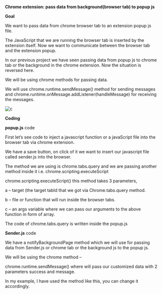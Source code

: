 #
**Chrome extension: pass data from background(browser tab) to popup js**

**Goal**

We want to pass data from chrome browser tab to an extension popup js file.

The JavaScript that we are running the browser tab is inserted by the extension itself. Now we want to communicate between the browser tab and the extension popup.

In our previous project we have seen passing data from popup js to chrome tab or the background in the chrome extension. Now the situation is reversed here.

We will be using chrome methods for passing data.

We will use chrome.runtime.sendMessage() method for sending messages and chrome.runtime.onMessage.addListener(handleMessage) for receiving the messages.

![c](https://github.com/qwertycod/Chrome_extension_1/assets/112320985/90add143-0bd1-425f-bc83-3e0b227d79c3)

**Coding**

**popup.js** code

First let’s see code to inject a javascript function or a javaScript file into the browser tab via chrome extension.

We have a save button, on click of it we want to insert our javascript file called sender.js into the browser.

The method we are using is chrome.tabs.query and we are passing another method inside it i.e. chrome.scripting.executeScript

chrome.scripting.executeScript() this method takes 3 parameters,

a – target (the target tabId that we got via Chrome.tabs.query method.

b – file or function that will run inside the browser tabs.

c – an args variable where we can pass our arguments to the above function in form of array.


The code of chrome.tabs.query is written inside the popup.js

**Sender.js** code

We have a notifyBackgroundPage method which we will use for passing data from Sender.js or chrome tab or the background js to the popup js.

We will be using the chrome method – 

chrome.runtime.sendMessage() where will pass our customized data with 2 parameters success and message.

In my example, I have used the method like this, you can change it accordingly.
